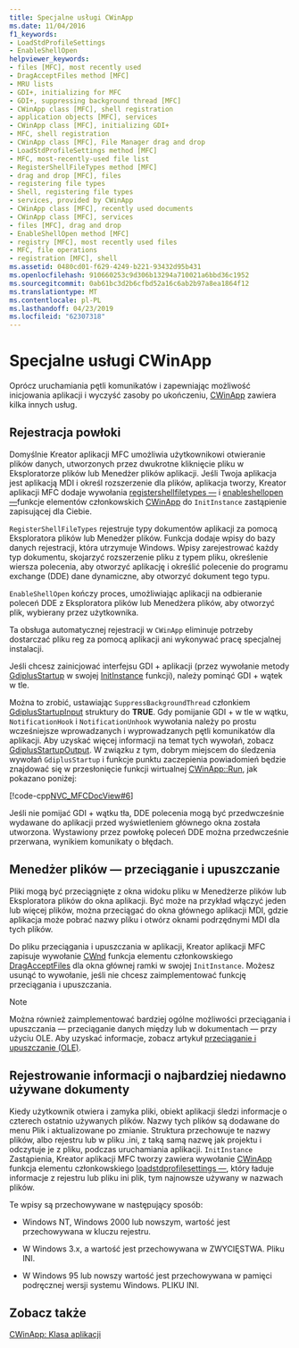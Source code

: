 ```yaml
---
title: Specjalne usługi CWinApp
ms.date: 11/04/2016
f1_keywords:
- LoadStdProfileSettings
- EnableShellOpen
helpviewer_keywords:
- files [MFC], most recently used
- DragAcceptFiles method [MFC]
- MRU lists
- GDI+, initializing for MFC
- GDI+, suppressing background thread [MFC]
- CWinApp class [MFC], shell registration
- application objects [MFC], services
- CWinApp class [MFC], initializing GDI+
- MFC, shell registration
- CWinApp class [MFC], File Manager drag and drop
- LoadStdProfileSettings method [MFC]
- MFC, most-recently-used file list
- RegisterShellFileTypes method [MFC]
- drag and drop [MFC], files
- registering file types
- Shell, registering file types
- services, provided by CWinApp
- CWinApp class [MFC], recently used documents
- CWinApp class [MFC], services
- files [MFC], drag and drop
- EnableShellOpen method [MFC]
- registry [MFC], most recently used files
- MFC, file operations
- registration [MFC], shell
ms.assetid: 0480cd01-f629-4249-b221-93432d95b431
ms.openlocfilehash: 910660253c9d306b13294a710021a6bbd36c1952
ms.sourcegitcommit: 0ab61bc3d2b6cfbd52a16c6ab2b97a8ea1864f12
ms.translationtype: MT
ms.contentlocale: pl-PL
ms.lasthandoff: 04/23/2019
ms.locfileid: "62307318"
---
```

# <a name="special-cwinapp-services"></a>Specjalne usługi CWinApp

Oprócz uruchamiania pętli komunikatów i zapewniając możliwość inicjowania aplikacji i wyczyść zasoby po ukończeniu, [CWinApp](../mfc/reference/cwinapp-class.md) zawiera kilka innych usług.

##  <a name="_core_shell_registration"></a> Rejestracja powłoki

Domyślnie Kreator aplikacji MFC umożliwia użytkownikowi otwieranie plików danych, utworzonych przez dwukrotne kliknięcie pliku w Eksploratorze plików lub Menedżer plików aplikacji. Jeśli Twoja aplikacja jest aplikacją MDI i określ rozszerzenie dla plików, aplikacja tworzy, Kreator aplikacji MFC dodaje wywołania [registershellfiletypes —](../mfc/reference/cwinapp-class.md#registershellfiletypes) i [enableshellopen —](../mfc/reference/cwinapp-class.md#enableshellopen)funkcje elementów członkowskich [CWinApp](../mfc/reference/cwinapp-class.md) do `InitInstance` zastąpienie zapisującej dla Ciebie.

`RegisterShellFileTypes` rejestruje typy dokumentów aplikacji za pomocą Eksploratora plików lub Menedżer plików. Funkcja dodaje wpisy do bazy danych rejestracji, która utrzymuje Windows. Wpisy zarejestrować każdy typ dokumentu, skojarzyć rozszerzenie pliku z typem pliku, określenie wiersza polecenia, aby otworzyć aplikację i określić polecenie do programu exchange (DDE) dane dynamiczne, aby otworzyć dokument tego typu.

`EnableShellOpen` kończy proces, umożliwiając aplikacji na odbieranie poleceń DDE z Eksploratora plików lub Menedżera plików, aby otworzyć plik, wybierany przez użytkownika.

Ta obsługa automatycznej rejestracji w `CWinApp` eliminuje potrzeby dostarczać pliku reg za pomocą aplikacji ani wykonywać pracę specjalnej instalacji.

Jeśli chcesz zainicjować interfejsu GDI + aplikacji (przez wywołanie metody [GdiplusStartup](/windows/desktop/api/gdiplusinit/nf-gdiplusinit-gdiplusstartup) w swojej [InitInstance](../mfc/reference/cwinapp-class.md#initinstance) funkcji), należy pominąć GDI + wątek w tle.

Można to zrobić, ustawiając `SuppressBackgroundThread` członkiem [GdiplusStartupInput](/windows/desktop/api/gdiplusinit/ns-gdiplusinit-gdiplusstartupinput) struktury do **TRUE**. Gdy pomijanie GDI + w tle w wątku, `NotificationHook` i `NotificationUnhook` wywołania należy po prostu wcześniejsze wprowadzanych i wyprowadzanych pętli komunikatów dla aplikacji. Aby uzyskać więcej informacji na temat tych wywołań, zobacz [GdiplusStartupOutput](/windows/desktop/api/gdiplusinit/ns-gdiplusinit-gdiplusstartupoutput). W związku z tym, dobrym miejscem do śledzenia wywołań `GdiplusStartup` i funkcje punktu zaczepienia powiadomień będzie znajdować się w przesłonięcie funkcji wirtualnej [CWinApp::Run](../mfc/reference/cwinapp-class.md#run), jak pokazano poniżej:

[!code-cpp[NVC_MFCDocView#6](../mfc/codesnippet/cpp/special-cwinapp-services_1.cpp)]

Jeśli nie pomijać GDI + wątku tła, DDE polecenia mogą być przedwcześnie wydawane do aplikacji przed wyświetleniem głównego okna została utworzona. Wystawiony przez powłokę poleceń DDE można przedwcześnie przerwana, wynikiem komunikaty o błędach.

##  <a name="_core_file_manager_drag_and_drop"></a> Menedżer plików — przeciąganie i upuszczanie

Pliki mogą być przeciągnięte z okna widoku pliku w Menedżerze plików lub Eksploratora plików do okna aplikacji. Być może na przykład włączyć jeden lub więcej plików, można przeciągać do okna głównego aplikacji MDI, gdzie aplikacja może pobrać nazwy pliku i otwórz oknami podrzędnymi MDI dla tych plików.

Do pliku przeciągania i upuszczania w aplikacji, Kreator aplikacji MFC zapisuje wywołanie [CWnd](../mfc/reference/cwnd-class.md) funkcja elementu członkowskiego [DragAcceptFiles](../mfc/reference/cwnd-class.md#dragacceptfiles) dla okna głównej ramki w swojej `InitInstance`. Możesz usunąć to wywołanie, jeśli nie chcesz zaimplementować funkcję przeciągania i upuszczania.

> [!NOTE]
>  Można również zaimplementować bardziej ogólne możliwości przeciągania i upuszczania — przeciąganie danych między lub w dokumentach — przy użyciu OLE. Aby uzyskać informacje, zobacz artykuł [przeciąganie i upuszczanie (OLE)](../mfc/drag-and-drop-ole.md).

##  <a name="_core_keeping_track_of_the_most_recently_used_documents"></a> Rejestrowanie informacji o najbardziej niedawno używane dokumenty

Kiedy użytkownik otwiera i zamyka pliki, obiekt aplikacji śledzi informacje o czterech ostatnio używanych plików. Nazwy tych plików są dodawane do menu Plik i aktualizowane po zmianie. Struktura przechowuje te nazwy plików, albo rejestru lub w pliku .ini, z taką samą nazwę jak projektu i odczytuje je z pliku, podczas uruchamiania aplikacji. `InitInstance` Zastąpienia, Kreator aplikacji MFC tworzy zawiera wywołanie [CWinApp](../mfc/reference/cwinapp-class.md) funkcja elementu członkowskiego [loadstdprofilesettings —](../mfc/reference/cwinapp-class.md#loadstdprofilesettings), który ładuje informacje z rejestru lub pliku ini plik, tym najnowsze używany w nazwach plików.

Te wpisy są przechowywane w następujący sposób:

- Windows NT, Windows 2000 lub nowszym, wartość jest przechowywana w kluczu rejestru.

- W Windows 3.x, a wartość jest przechowywana w ZWYCIĘSTWA. Pliku INI.

- W Windows 95 lub nowszy wartość jest przechowywana w pamięci podręcznej wersji systemu Windows. PLIKU INI.

## <a name="see-also"></a>Zobacz także

[CWinApp: Klasa aplikacji](../mfc/cwinapp-the-application-class.md)
